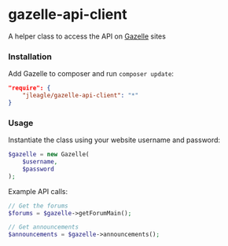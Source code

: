 # gazelle-api-client

A helper class to access the API on [Gazelle](https://github.com/WhatCD/Gazelle/wiki/JSON-API-Documentation) sites

### Installation

Add Gazelle to composer and run `composer update`:

```json
"require": {
    "jleagle/gazelle-api-client": "*"
}
```

### Usage

Instantiate the class using your website username and password:

```php
$gazelle = new Gazelle(
	$username,
	$password
);
```

Example API calls:

```php
// Get the forums
$forums = $gazelle->getForumMain();

// Get announcements
$announcements = $gazelle->announcements();
```

